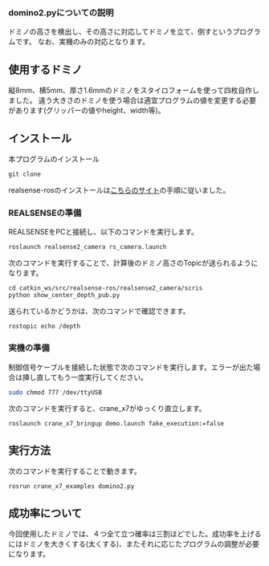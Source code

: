 ### domino2.pyについての説明 

ドミノの高さを検出し、その高さに対応してドミノを立て、倒すというプログラムです。
なお、実機のみの対応となります。

## 使用するドミノ

縦8mm、横5mm、厚さ1.6mmのドミノをスタイロフォームを使って四枚自作しました。
違う大きさのドミノを使う場合は適宜プログラムの値を変更する必要があります(グリッパーの値やheight、width等)。

## インストール
本プログラムのインストール

```
git clone 
```

realsense-rosのインストールは[こちらのサイト](https://demura.net/misc/14263.html)の手順に従いました。

### REALSENSEの準備

REALSENSEをPCと接続し、以下のコマンドを実行します。
```
roslaunch realsense2_camera rs_camera.launch 
```
次のコマンドを実行することで、計算後のドミノ高さのTopicが送られるようになります。
```
cd catkin_ws/src/realsense-ros/realsense2_camera/scris
python show_center_depth_pub.py
```
送られているかどうかは、次のコマンドで確認できます。
```
rostopic echo /depth
```

### 実機の準備

制御信号ケーブルを接続した状態で次のコマンドを実行します。エラーが出た場合は挿し直してもう一度実行してください。
```sh
sudo chmod 777 /dev/ttyUSB
```
次のコマンドを実行すると、crane_x7がゆっくり直立します。
```
roslaunch crane_x7_bringup demo.launch fake_execution:=false
```

## 実行方法
次のコマンドを実行することで動きます。
```
rosrun crane_x7_examples domino2.py 
```
## 成功率について
今回使用したドミノでは、４つ全て立つ確率は三割ほどでした。成功率を上げるにはドミノを大きくする(太くする)、またそれに応じたプログラムの調整が必要になります。
